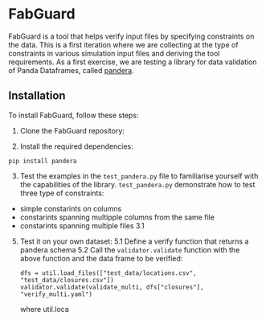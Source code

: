 # FabGuard

FabGuard is a tool that helps verify input files by specifying constraints on the data. This is a first iteration where 
we are collecting at the type of constraints in various simulation input files and deriving the tool requirements. 
As a first exercise, we are testing a library for data validation of Panda Dataframes, called [pandera](https://github.com/unionai-oss/pandera). 

## Installation

To install FabGuard, follow these steps:

1. Clone the FabGuard repository:

2. Install the required dependencies:

```
pip install pandera
```
3. Test the examples in the `test_pandera.py` file to familiarise yourself with the capabilities of the library.
`test_pandera.py` demonstrate how to test three type of constraints:
  - simple constarints on columns
  - constarints spanning multipple columns from the same file
  - constarints spanning multiple files 
   3.1
    
5. Test it on your own dataset:
  5.1 Define a verify function that returns a pandera schema
  5.2 Call the `validator.validate` function with the above function and the data frame to be verified:
   ```
   dfs = util.load_files(["test_data/locations.csv", "test_data/closures.csv"])
   validator.validate(validate_multi, dfs["closures"], "verify_multi.yaml")
   ```
   where  util.loca


